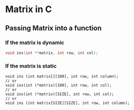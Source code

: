 # Matrix in C


## Passing Matrix into a function

### If the matrix is dynamic
```c
void ins(int **matrix, int row, int col);
```

### If the matrix is static

```
void ins (int matrix[][100], int row, int column);
// or
void ins(int (*matrix)[100], int row, int col);
// or
void ins(int (*matrix)[SIZE], int row, int col);
// or
void ins (int matrix[SIZE][SIZE], int row, int column);

```